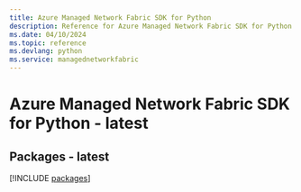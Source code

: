 ```yaml
---
title: Azure Managed Network Fabric SDK for Python
description: Reference for Azure Managed Network Fabric SDK for Python
ms.date: 04/10/2024
ms.topic: reference
ms.devlang: python
ms.service: managednetworkfabric
---
```

# Azure Managed Network Fabric SDK for Python - latest
## Packages - latest
[!INCLUDE [packages](managed-network-fabric-index.md)]